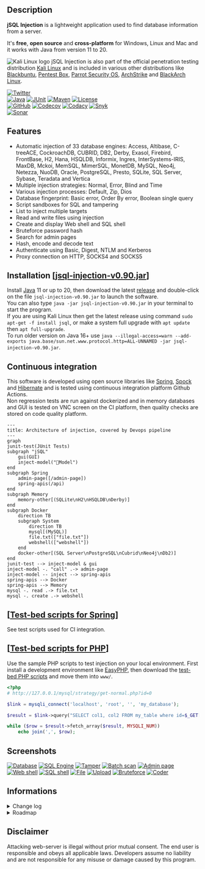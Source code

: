 ## Description
**jSQL Injection** is a lightweight application used to find database information from a server.

It's **free**, **open source** and **cross-platform** for Windows, Linux and Mac and it works with Java from version 11 to 20.

![Kali Linux logo](https://github.com/ron190/jsql-injection/raw/master/web/images/kali_favicon.png "Kali Linux logo") jSQL Injection is also part of the official penetration testing distribution [Kali Linux](http://www.kali.org/) and is included in various other distributions like [Blackbuntu](https://blackbuntu.org), [Pentest Box](https://pentestbox.com/), [Parrot Security OS](https://www.parrotsec.org), [ArchStrike](https://archstrike.org/) and [BlackArch Linux](http://www.blackarch.org/).

[![Twitter](https://img.shields.io/twitter/follow/ron190jsql.svg?style=social&label=ron190 "Developer Twitter account")](https://twitter.com/ron190jsql)<br>
[![Java](https://img.shields.io/badge/java-11%20to%2020-orange?logo=java "Version range compatibility")](http://www.oracle.com/technetwork/java/javase/downloads/)
[![JUnit](https://img.shields.io/badge/junit-5-50940f "Tests")](http://junit.org)
[![Maven](https://img.shields.io/badge/maven-3.6-a2265a "Build")](https://maven.apache.org/)
[![License](https://img.shields.io/github/license/ron190/jsql-injection "License")](http://www.gnu.org/licenses/old-licenses/gpl-2.0.html)<br>
[![GitHub](https://img.shields.io/badge/build-blue?logo=github "Github Actions status")](https://github.com/ron190/jsql-injection/actions)
[![Codecov](https://img.shields.io/codecov/c/github/ron190/jsql-injection?label=coverage&logo=codecov "Codecov test coverage")](https://codecov.io/gh/ron190/jsql-injection)
[![Codacy](https://img.shields.io/codacy/grade/e7ccb247f9b74d489a1fa9f9483c978f?label=quality&logo=codacy "Codacy code quality")](https://app.codacy.com/gh/ron190/jsql-injection/dashboard)
[![Snyk](https://img.shields.io/badge/build-monitored-8A2BE2?logo=snyk&label=security "Snyk code vulnerability")](#)<br>
[![Sonar](https://img.shields.io/sonar/violations/ron190:jsql-injection?format=long&label=issues&logo=sonarqube&server=https%3A%2F%2Fsonarcloud.io "Sonar code issues")](https://sonarcloud.io/dashboard?id=ron190%3Ajsql-injection)

## Features
- Automatic injection of 33 database engines: Access, Altibase, C-treeACE, CockroachDB, CUBRID, DB2, Derby, Exasol, Firebird, FrontBase, H2, Hana, HSQLDB, Informix, Ingres, InterSystems-IRIS, MaxDB, Mckoi, MemSQL, MimerSQL, MonetDB, MySQL, Neo4j, Netezza, NuoDB, Oracle, PostgreSQL, Presto, SQLite, SQL Server, Sybase, Teradata and Vertica
- Multiple injection strategies: Normal, Error, Blind and Time
- Various injection processes: Default, Zip, Dios
- Database fingerprint: Basic error, Order By error, Boolean single query
- Script sandboxes for SQL and tampering
- List to inject multiple targets
- Read and write files using injection
- Create and display Web shell and SQL shell
- Bruteforce password hash
- Search for admin pages
- Hash, encode and decode text
- Authenticate using Basic, Digest, NTLM and Kerberos  
- Proxy connection on HTTP, SOCKS4 and SOCKS5

## Installation [[jsql-injection-v0.90.jar](https://github.com/ron190/jsql-injection/releases/download/v0.90/jsql-injection-v0.90.jar)]
Install [Java](http://java.com) 11 or up to 20, then download the latest [release](https://github.com/ron190/jsql-injection/releases/) and double-click on the file `jsql-injection-v0.90.jar` to launch the software.<br>
You can also type `java -jar jsql-injection-v0.90.jar` in your terminal to start the program.<br>
If you are using Kali Linux then get the latest release using command `sudo apt-get -f install jsql`, or make a system full upgrade with `apt update` then `apt full-upgrade`.<br>
To run older version on Java 16+ use `java --illegal-access=warn --add-exports java.base/sun.net.www.protocol.http=ALL-UNNAMED -jar jsql-injection-v0.90.jar`.

## Continuous integration
This software is developed using open source libraries like [Spring](https://spring.io), [Spock](http://spockframework.org) and [Hibernate](https://hibernate.org) and is tested using continuous integration platform Github Actions.<br> 
Non regression tests are run against dockerized and in memory databases and GUI is tested on VNC screen on the CI platform, then quality checks are stored on code quality platform.
```mermaid
---
title: Architecture of injection, covered by Devops pipeline
---
graph
junit-test(JUnit Tests)
subgraph "jSQL"
    gui(GUI)
    inject-model("💉Model")
end
subgraph Spring
    admin-page([/admin-page])
    spring-apis(/api)
end
subgraph Memory
    memory-other[(SQLite\nH2\nHSQLDB\nDerby)]   
end
subgraph Docker
    direction TB
    subgraph System
        direction TB
        mysql[(MySQL)]
        file.txt(["file.txt"])   
        webshell(["webshell"])   
    end   
    docker-other[(SQL Server\nPostgreSQL\nCubrid\nNeo4j\nDb2)]   
end
junit-test --> inject-model & gui
inject-model -. "call" .-> admin-page
inject-model -- inject --> spring-apis
spring-apis --> Docker
spring-apis --> Memory
mysql -. read .-> file.txt
mysql -. create .-> webshell
```

## [[Test-bed scripts for Spring](https://github.com/ron190/jsql-injection/tree/master/model/src/test/java/spring/rest)]
See test scripts used for CI integration.

## [[Test-bed scripts for PHP](https://github.com/ron190/jsql-injection/tree/master/web/test-bed)]
Use the sample PHP scripts to test injection on your local environment. First install a development environment like [EasyPHP](http://www.easyphp.org), then download the [test-bed PHP scripts](https://github.com/ron190/jsql-injection/tree/master/web/test-bed) and move them into `www/`.
```php
<?php
# http://127.0.0.1/mysql/strategy/get-normal.php?id=0

$link = mysqli_connect('localhost', 'root', '', 'my_database');

$result = $link->query("SELECT col1, col2 FROM my_table where id=$_GET[id]");

while ($row = $result->fetch_array($result, MYSQLI_NUM))
    echo join(',', $row);
```

## Screenshots
[![Database](https://github.com/ron190/jsql-injection/raw/master/web/images/v0.75/database-mini.png "Database")](https://github.com/ron190/jsql-injection/raw/master/web/images/v0.75/database.png)
[![SQL Engine](https://github.com/ron190/jsql-injection/raw/master/web/images/v0.82/sqlengine-mini.png "SQL Engine")](https://github.com/ron190/jsql-injection/raw/master/web/images/v0.82/sqlengine.png)
[![Tamper](https://github.com/ron190/jsql-injection/raw/master/web/images/v0.82/tamper-mini.png "Tamper")](https://github.com/ron190/jsql-injection/raw/master/web/images/v0.82/tamper.png)
[![Batch scan](https://github.com/ron190/jsql-injection/raw/master/web/images/v0.75/scan-mini.png "Batch scan")](https://github.com/ron190/jsql-injection/raw/master/web/images/v0.75/scan.png)
[![Admin page](https://github.com/ron190/jsql-injection/raw/master/web/images/v0.75/admin-mini.png "Admin page")](https://github.com/ron190/jsql-injection/raw/master/web/images/v0.75/admin.png)
[![Web shell](https://github.com/ron190/jsql-injection/raw/master/web/images/v0.75/webshell-mini.png "Web shell")](https://github.com/ron190/jsql-injection/raw/master/web/images/v0.75/webshell.png)
[![SQL shell](https://github.com/ron190/jsql-injection/raw/master/web/images/v0.75/sqlshell-mini.png "SQL shell")](https://github.com/ron190/jsql-injection/raw/master/web/images/v0.75/sqlshell.png)
[![File](https://github.com/ron190/jsql-injection/raw/master/web/images/v0.75/file-mini.png "File")](https://github.com/ron190/jsql-injection/raw/master/web/images/v0.75/file.png)
[![Upload](https://github.com/ron190/jsql-injection/raw/master/web/images/v0.75/upload-mini.png "Upload")](https://github.com/ron190/jsql-injection/raw/master/web/images/v0.75/upload.png)
[![Bruteforce](https://github.com/ron190/jsql-injection/raw/master/web/images/v0.75/bruter-mini.png "Bruteforce")](https://github.com/ron190/jsql-injection/raw/master/web/images/v0.75/bruter.png)
[![Coder](https://github.com/ron190/jsql-injection/raw/master/web/images/v0.75/coder-mini.png "Coder")](https://github.com/ron190/jsql-injection/raw/master/web/images/v0.75/coder.png)

## Informations
<details>
<summary>Change log</summary>
    
**v0.84-85** `Upgrade to Java 11, compatible up to Java 17`

**v0.83** `Modes Zip and Dios, Insertion char and db fingerprinting, 33 dbs including Altibase C-treeACE Exasol FrontBase InterSystems-IRIS MemSQL MimerSQL MonetDB Netezza and Presto`

**v0.82** `Tampering options, Refactoring for Cloud and multithreading`

**v0.81** `Test all parameters including JSON, Parse forms and Csrf tokens, 23 dbs including CockroachDB Mckoi Neo4j NuoDB Hana and Vertica, Translation complete: Russian, Chinese`

**v0.79** `Error Strategies for MySQL and PostgreSQL compatible with Order/Group By, Wider range of Characters Insertion including multibyte %bf`

**v0.78** `SQL Engine, MySQL Error strategy: DOUBLE, Translations: es pt de it nl id, 18 Database flavors including Access`

**v0.76** `Translation: cz, 17 dbs including SQLite`

**v0.75** `URI injection point, Source code mavenification, Upgrade to Java 7`

**v0.73** `Authentication: Basic Digest Negotiate NTLM and Kerberos, Database flavor selection`

**v0.7** `Scan multiple URLs, Github Issue reporter, 16 dbs including Cubrid Derby H2 HSQLDB MariaDB and Teradata`

**alpha-v0.6** `Speed x2: No more hex encoding, 10 dbs including Oracle SQLServer PostgreSQL DB2 Firebird Informix Ingres MaxDb and Sybase, JUnit tests, Log4j, GUI translation`

**0.5** `SQL Shell, File Uploader`

**0.4** `Admin page finder, Bruteforce hashes like MD5 and MySQL, Encode and decode string with methods like Base64, Hex and MD5`

**0.3** `File injection, Web Shell with integrated CLI, Persistence of application parameters, Update checker`

**0.2** `Strategy Time, Multi-thread control: Start Pause Resume and Stop, Log URL calls`

**0.0-0.1** `Method GET POST Header and Cookie, Strategies Normal Error and Blind, Best strategy selection, Progression bars, Simple evasion, Proxy settings, MySQL only`
</details>
<details>
<summary>Roadmap</summary>

## [[Taskboard](https://github.com/ron190/jsql-injection/projects)]
```
- New manager: create auth token for Basic, Digest, Negotiate, NTLM
- Full Path Disclosure
- WAF fingerprinting
- Inject user defined query
- Inject range of rows
- Routed query strategy
- Connect to Digest/Kerberos API with HttpClient
- Replace Docker with Kubernetes
- Database fingerprinting: Boolean single query
```

## In progress
```
- Implement DNS/HTTP out-of-band algorithm
- Inject each Cookie parameters
- Rows custom load
```

## Since latest release
```
- Testing Oracle DNS/HTTP out-of-band
- Testing PostgreSQL DNS out-of-band
- Testing Websocket Basic/STOMP
- Testing GraphQL
- Testing Kerberos
```
</details>

## Disclaimer
Attacking web-server is illegal without prior mutual consent. The end user is responsible and obeys all applicable laws.
Developers assume no liability and are not responsible for any misuse or damage caused by this program.
